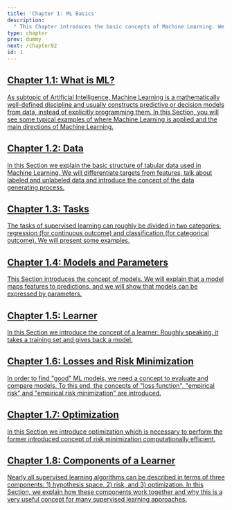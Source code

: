 ```yaml
---
title: 'Chapter 1: ML Basics'
description:
  " This Chapter introduces the basic concepts of Machine Learning. We focus on supervised learning, explain the difference between regression and classification, show how to evaluate and compare Machine Learning models and formalize the concept of learning."
type: chapter
prev: dummy
next: /chapter02
id: 1
---
```



<section class="c72e2d57">
  <h2 class="_5e0ebe7a">
  <a class="_46224d00 _7e2d93b5" href="/chapter01-01-basics-whatisml">Chapter 1.1: What is ML?</a>

  </h2>
  <p class="de526628">
  <a class="_46224d00 _7e2d93b5" href="/chapter01-01-basics-whatisml"> As subtopic of Artificial Intelligence, Machine Learning is a mathematically well-defined discipline and usually constructs predictive or decision models from data, instead of explicitly programming them. In this Section, you will see some typical examples of where Machine Learning is applied and the main directions of Machine Learning.</a>
  </p>
</section>





<section class="c72e2d57">
  <h2 class="_5e0ebe7a">
  <a class="_46224d00 _7e2d93b5" href="/chapter01-02-basics-data">Chapter 1.2: Data</a>

  </h2>
  <p class="de526628">
  <a class="_46224d00 _7e2d93b5" href="/chapter01-02-basics-data"> In this Section we explain the basic structure of tabular data used in Machine Learning. We will differentiate targets from features, talk about labeled and unlabeled data and introduce the concept of the data generating process.</a>
  </p>
</section>





<section class="c72e2d57">
  <h2 class="_5e0ebe7a">
  <a class="_46224d00 _7e2d93b5" href="/chapter01-03-basics-tasks">Chapter 1.3: Tasks</a>

  </h2>
  <p class="de526628">
  <a class="_46224d00 _7e2d93b5" href="/chapter01-03-basics-tasks"> The tasks of supervised learning can roughly be divided in two categories: regression (for continuous outcome) and classification (for categorical outcome). We will present some examples.</a>
  </p>
</section>





<section class="c72e2d57">
  <h2 class="_5e0ebe7a">
  <a class="_46224d00 _7e2d93b5" href="/chapter01-04-basics-models-parameters">Chapter 1.4: Models and Parameters</a>

  </h2>
  <p class="de526628">
  <a class="_46224d00 _7e2d93b5" href="/chapter01-04-basics-models-parameters"> This Section introduces the concept of models. We will explain that a model maps features to predictions, and we will show that models can be expressed by parameters.</a>
  </p>
</section>





<section class="c72e2d57">
  <h2 class="_5e0ebe7a">
  <a class="_46224d00 _7e2d93b5" href="/chapter01-05-basics-learner">Chapter 1.5: Learner</a>

  </h2>
  <p class="de526628">
  <a class="_46224d00 _7e2d93b5" href="/chapter01-05-basics-learner"> In this Section we introduce the concept of a learner: Roughly speaking, it takes a training set and gives back a model.</a>
  </p>
</section>





<section class="c72e2d57">
  <h2 class="_5e0ebe7a">
  <a class="_46224d00 _7e2d93b5" href="/chapter01-06-basics-riskminimization">Chapter 1.6: Losses and Risk Minimization</a>

  </h2>
  <p class="de526628">
  <a class="_46224d00 _7e2d93b5" href="/chapter01-06-basics-riskminimization"> In order to find "good" ML models, we need a concept to evaluate and compare models. To this end, the concepts of "loss function", "empirical risk" and "empirical risk minimization" are introduced.</a>
  </p>
</section>





<section class="c72e2d57">
  <h2 class="_5e0ebe7a">
  <a class="_46224d00 _7e2d93b5" href="/chapter01-07-basics-optimization">Chapter 1.7: Optimization</a>

  </h2>
  <p class="de526628">
  <a class="_46224d00 _7e2d93b5" href="/chapter01-07-basics-optimization"> In this Section we introduce optimization which is necessary to perform the former introduced concept of risk minimization computationally efficient.</a>
  </p>
</section>





<section class="c72e2d57">
  <h2 class="_5e0ebe7a">
  <a class="_46224d00 _7e2d93b5" href="/chapter01-08-basics-learnercomponents-hro">Chapter 1.8: Components of a Learner</a>

  </h2>
  <p class="de526628">
  <a class="_46224d00 _7e2d93b5" href="/chapter01-08-basics-learnercomponents-hro"> Nearly all supervised learning algorithms can be described in terms of three components: 1) hypothesis space, 2) risk, and 3) optimization. In this Section, we explain how these components work together and why this is a very useful concept for many supervised learning approaches.</a>
  </p>
</section>




